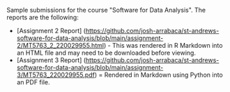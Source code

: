 Sample submissions for the course "Software for Data Analysis". The reports are the following:
* [Assignment 2 Report] (https://github.com/josh-arrabaca/st-andrews-software-for-data-analysis/blob/main/assignment-2/MT5763_2_220029955.html) - This was rendered in R Markdown into an HTML file and may need to be downloaded before viewing.
* [Assignment 3 Report] (https://github.com/josh-arrabaca/st-andrews-software-for-data-analysis/blob/main/assignment-3/MT5763_220029955.pdf) = Rendered in Markdown using Python into an PDF file.
